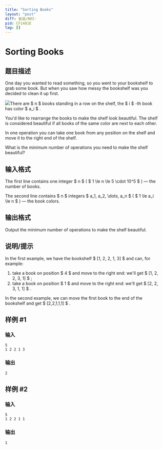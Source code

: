 ```yaml
---
title: "Sorting Books"
layout: "post"
diff: 省选/NOI-
pid: CF1481E
tag: []
---
```


# Sorting Books

## 题目描述

One day you wanted to read something, so you went to your bookshelf to grab some book. But when you saw how messy the bookshelf was you decided to clean it up first.

 ![](https://cdn.luogu.com.cn/upload/vjudge_pic/CF1481E/eb717b77908d0758f813f3cb2f376ac8a23aad06.png)There are $ n $ books standing in a row on the shelf, the $ i $ -th book has color $ a_i $ .

You'd like to rearrange the books to make the shelf look beautiful. The shelf is considered beautiful if all books of the same color are next to each other.

In one operation you can take one book from any position on the shelf and move it to the right end of the shelf.

What is the minimum number of operations you need to make the shelf beautiful?

## 输入格式

The first line contains one integer $ n $ ( $ 1 \le n \le 5 \cdot 10^5 $ ) — the number of books.

The second line contains $ n $ integers $ a_1, a_2, \dots, a_n $ ( $ 1 \le a_i \le n $ ) — the book colors.

## 输出格式

Output the minimum number of operations to make the shelf beautiful.

## 说明/提示

In the first example, we have the bookshelf $ [1, 2, 2, 1, 3] $ and can, for example:

1. take a book on position $ 4 $ and move to the right end: we'll get $ [1, 2, 2, 3, 1] $ ;
2. take a book on position $ 1 $ and move to the right end: we'll get $ [2, 2, 3, 1, 1] $ .

In the second example, we can move the first book to the end of the bookshelf and get $ [2,2,1,1,1] $ .

## 样例 #1

### 输入

```
5
1 2 2 1 3
```

### 输出

```
2
```

## 样例 #2

### 输入

```
5
1 2 2 1 1
```

### 输出

```
1
```

